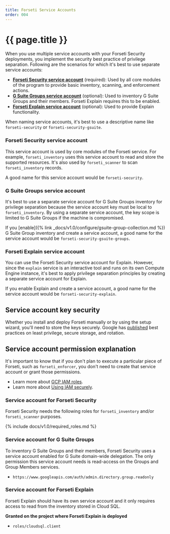 ```yaml
---
title: Forseti Service Accounts
order: 004
---
```

# {{ page.title }}

When you use multiple service accounts with your Forseti Security deployments,
you implement the security best practice of privilege separation. Following are the
scenarios for which it's best to use separate service accounts:

 * **[Forseti Security service account](#forseti-security-service-account)**
 (required): Used by all core modules of the program to provide basic
 inventory, scanning, and enforcement actions.
 * **[G Suite Groups service account](#g-suite-groups-service-account)**
 (optional): Used to inventory G Suite Groups and their members.
 Forseti Explain requires this to be enabled.
 * **[Forseti Explain service account](#forseti-explain-service-account)**
 (optional): Used to provide Explain functionality.

When naming service accounts, it's best to use a descriptive name like
`forseti-security` or `forseti-security-gsuite`.

### Forseti Security service account
This service account is used by core modules of the Forseti service. For
example, `forseti_inventory` uses this service account to read and store the
supported resources. It's also used by `forseti_scanner` to scan
`forseti_inventory` records.

A good name for this service account would be `forseti-security`.

### G Suite Groups service account
It's best to use a separate service account for G Suite Groups inventory for
privilege separation because the service account key must be local to
`forseti_inventory`. By using a separate service account, the key scope is
limited to G Suite Groups if the machine is compromised.

If you [enable]({% link _docs/v1.0/configure/gsuite-group-collection.md %})
G Suite Group inventory and create a service account, a good name
for the service account would be `forseti-security-gsuite-groups`.

### Forseti Explain service account
You can use the Forseti Security service account for Explain. However,
since the `explain` service is an interactive tool and runs on its own
Compute Engine instance, it's best to apply privilege separation principles
by creating a separate service account for Explain.

If you enable Explain and create a service account, a good name for the
service account would be `forseti-security-explain`.

## Service account key security
Whether you install and deploy Forseti manually or by using the setup wizard,
you'll need to store the keys securely. Google has
[published](https://cloudplatform.googleblog.com/2017/07/help-keep-your-Google-Cloud-service-account-keys-safe.html)
best practices on least privilege, secure storage, and rotation.

## Service account permission explanation
It's important to know that if you don't plan to execute a particular piece of
Forseti, such as `forseti_enforcer`, you don't need to create that service account
or grant those permissions.

* Learn more about [GCP IAM roles](https://cloud.google.com/iam/docs/understanding-roles#predefined_roles).
* Learn more about [Using IAM securely](https://cloud.google.com/iam/docs/using-iam-securely).

### Service account for Forseti Security
Forseti Security needs the following roles for `forseti_inventory` and/or
`forseti_scanner` purposes.

{% include docs/v1.0/required_roles.md %}

### Service account for G Suite Groups
To inventory G Suite Groups and their members, Forseti Security uses a service
account enabled for G Suite domain-wide delegation. The only permission this
service account needs is read-access on the Groups and Group Members services.

 * `https://www.googleapis.com/auth/admin.directory.group.readonly`
 
### Service account for Forseti Explain
Forseti Explain should have its own service account and it only requires access
to read from the inventory stored in Cloud SQL.

**Granted on the project where Forseti Explain is deployed**

 * `roles/cloudsql.client`
 
